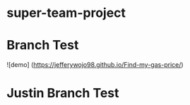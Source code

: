 # super-team-project

Branch Test
=======
![demo] (https://jefferywojo98.github.io/Find-my-gas-price/)

Justin Branch Test
=======